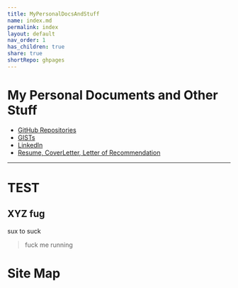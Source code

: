 ```yaml
---
title: MyPersonalDocsAndStuff
name: index.md
permalink: index
layout: default
nav_order: 1
has_children: true
share: true
shortRepo: ghpages
---
```


# My Personal Documents and Other Stuff

- [GitHub Repositories](https://github.com/14paxton?tab=repositories)
- [GISTs](https://gist.github.com/14paxton)
- [LinkedIn](https://www.linkedin.com/in/paxtonbrandon/)
- [Resume, CoverLetter, Letter of Recommendation](https://github.com/14paxton/JobPrep/tree/master/ResumeAndRecommendation)

---

# TEST

## XYZ fug

<div>
    <span aria-hidden="true"></span> <span class="label"> sux to suck </span>
</div>

> fuck me running

# Site Map

<div id="insertion"></div>
<script>
const pathToHTML = "https://raw.githubusercontent.com/14paxton/14paxton.github.io/master/HTMLSnippets/Nav.html";
async function fetchHTMLFile(path) {
return await fetch(path)
}
async function loadHTML() {
const promise = await fetchHTMLFile(pathToHTML);
    document.querySelector('#insertion').innerHTML = await promise.text();
}
function ready(fn) {
if (document.readyState !== 'loading') {
fn();
}
else {
document.addEventListener('DOMContentLoaded', fn);
}
}
ready(loadHTML);
</script>